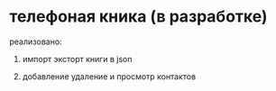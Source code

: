 # телефоная кника (в разработке)

реализовано:

1. импорт эксторт книги в json

2. добавление удаление и просмотр контактов
